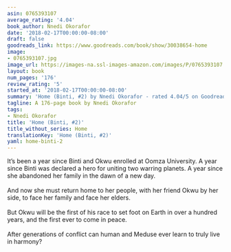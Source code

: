 ```yaml
---
asin: 0765393107
average_rating: '4.04'
book_author: Nnedi Okorafor
date: '2018-02-17T00:00:00-08:00'
draft: false
goodreads_link: https://www.goodreads.com/book/show/30038654-home
image:
- 0765393107.jpg
image_url: https://images-na.ssl-images-amazon.com/images/P/0765393107.01._SCLZZZZZZZ.jpg
layout: book
num_pages: '176'
review_rating: '5'
started_at: '2018-02-17T00:00:00-08:00'
summary: 'Home (Binti, #2) by Nnedi Okorafor - rated 4.04/5 on Goodreads'
tagline: A 176-page book by Nnedi Okorafor
tags:
- Nnedi Okorafor
title: 'Home (Binti, #2)'
title_without_series: Home
translationKey: 'Home (Binti, #2)'
yaml: home-binti-2
---
```


It’s been a year since Binti and Okwu enrolled at Oomza University. A year since Binti was declared a hero for uniting two warring planets. A year since she abandoned her family in the dawn of a new day.<br /><br />And now she must return home to her people, with her friend Okwu by her side, to face her family and face her elders.<br /><br />But Okwu will be the first of his race to set foot on Earth in over a hundred years, and the first ever to come in peace.<br /><br />After generations of conflict can human and Meduse ever learn to truly live in harmony?